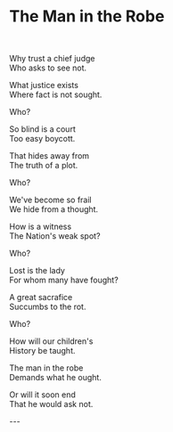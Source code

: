 # The Man in the Robe

<p>&nbsp;</p>
<p>Why trust a chief judge<br />Who asks to see not.</p>
<p>What justice exists<br />Where fact is not sought.</p>
<p>Who?</p>
<p>So blind is a court<br />Too easy boycott.</p>
<p>That hides away from<br />The truth of a plot.</p>
<p>Who?</p>
<p>We've become so frail<br />We hide from a thought.</p>
<p>How is a witness<br />The Nation's weak spot?</p>
<p>Who?</p>
<p>Lost is the lady<br />For whom many have fought?</p>
<p>A great sacrafice<br />Succumbs to the rot.</p>
<p>Who?</p>
<p>How will our children's<br />History be taught.</p>
<p>The man in the robe <br />Demands what he ought.</p>
<p>Or will it soon end<br />That he would ask not.</p>
<p>---</p>
